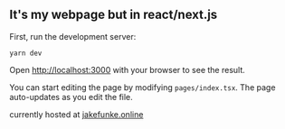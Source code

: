 ## It's my webpage but in react/next.js

First, run the development server:

```
yarn dev
```

Open [http://localhost:3000](http://localhost:3000) with your browser to see the result.

You can start editing the page by modifying `pages/index.tsx`. The page auto-updates as you edit the file.


currently hosted at <a href="https://jakefunke.online">jakefunke.online</a>
